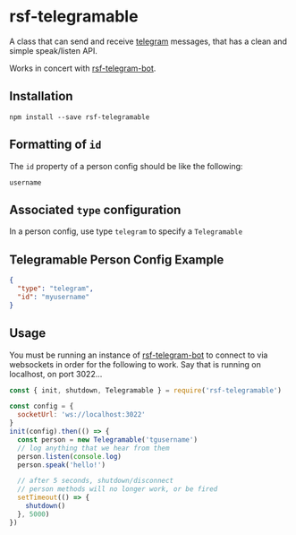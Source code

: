 # rsf-telegramable

A class that can send and receive [telegram](https://telegram.org/) messages,
that has a clean and simple speak/listen API.

Works in concert with [rsf-telegram-bot](https://github.com/rapid-sensemaking-framework/rsf-telegram-bot).

## Installation
`npm install --save rsf-telegramable`

## Formatting of `id`

The `id` property of a person config should be like the following:

`username`

## Associated `type` configuration

In a person config, use type `telegram` to specify a `Telegramable`

## Telegramable Person Config Example

```json
{
  "type": "telegram",
  "id": "myusername"
}
```


## Usage

You must be running an instance of [rsf-telegram-bot](https://github.com/rapid-sensemaking-framework/rsf-telegram-bot) to connect to via websockets in order for the following to work. Say that is running on localhost, on port 3022...

```javascript
const { init, shutdown, Telegramable } = require('rsf-telegramable')

const config = {
  socketUrl: 'ws://localhost:3022'
}
init(config).then(() => {
  const person = new Telegramable('tgusername')
  // log anything that we hear from them
  person.listen(console.log)
  person.speak('hello!')

  // after 5 seconds, shutdown/disconnect
  // person methods will no longer work, or be fired
  setTimeout(() => {
    shutdown()
  }, 5000)
})

```
